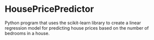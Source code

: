 # HousePricePredictor
Python program that uses the scikit-learn library to create a linear regression model for predicting house prices based on the number of bedrooms in a house.
